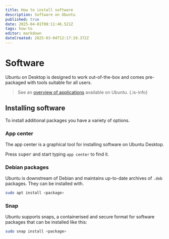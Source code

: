 ```yaml
---
title: How to install software
description: Software on Ubuntu
published: true
date: 2025-04-01T08:11:46.521Z
tags: how-to
editor: markdown
dateCreated: 2025-03-04T12:17:19.372Z
---
```


# Software

Ubuntu on Desktop is designed to work out-of-the-box and comes pre-packaged with tools suitable for all users.

> See an [overview of applications](/ubuntu/applications) available on Ubuntu.
{.is-info}

## Installing software

To install additional packages you have a variety of options.

### App center

The app center is a graphical tool for installing software on Ubuntu Desktop. 

Press <kbd>super</kbd> and start typing `app center` to find it.

### Debian packages

Ubuntu is downstream of Debian and maintains up-to-date archives of `.deb` packages.
They can be installed with.

```bash
sudo apt install <package>
```

### Snap

Ubuntu supports snaps, a containerised and secure format for software packages that can be installed like this:

```bash
sudo snap install <package>
```
